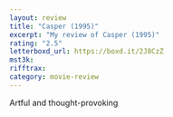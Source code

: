 ```yaml
---
layout: review
title: "Casper (1995)"
excerpt: "My review of Casper (1995)"
rating: "2.5"
letterboxd_url: https://boxd.it/2J8CzZ
mst3k:
rifftrax:
category: movie-review
---
```


Artful and thought-provoking
